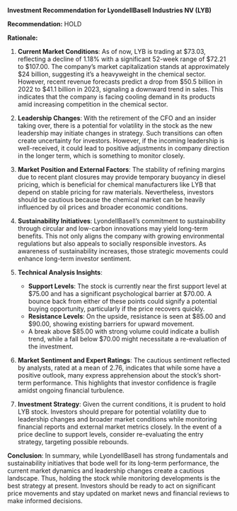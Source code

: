 **Investment Recommendation for LyondellBasell Industries NV (LYB)**

**Recommendation:** HOLD

**Rationale:**

1. **Current Market Conditions**: 
   As of now, LYB is trading at $73.03, reflecting a decline of 1.18% with a significant 52-week range of $72.21 to $107.00. The company’s market capitalization stands at approximately $24 billion, suggesting it’s a heavyweight in the chemical sector. However, recent revenue forecasts predict a drop from $50.5 billion in 2022 to $41.1 billion in 2023, signaling a downward trend in sales. This indicates that the company is facing cooling demand in its products amid increasing competition in the chemical sector.

2. **Leadership Changes**: 
   With the retirement of the CFO and an insider taking over, there is a potential for volatility in the stock as the new leadership may initiate changes in strategy. Such transitions can often create uncertainty for investors. However, if the incoming leadership is well-received, it could lead to positive adjustments in company direction in the longer term, which is something to monitor closely.

3. **Market Position and External Factors**: 
   The stability of refining margins due to recent plant closures may provide temporary buoyancy in diesel pricing, which is beneficial for chemical manufacturers like LYB that depend on stable pricing for raw materials. Nevertheless, investors should be cautious because the chemical market can be heavily influenced by oil prices and broader economic conditions.

4. **Sustainability Initiatives**: 
   LyondellBasell’s commitment to sustainability through circular and low-carbon innovations may yield long-term benefits. This not only aligns the company with growing environmental regulations but also appeals to socially responsible investors. As awareness of sustainability increases, those strategic movements could enhance long-term investor sentiment.

5. **Technical Analysis Insights**: 
   - **Support Levels**: The stock is currently near the first support level at $75.00 and has a significant psychological barrier at $70.00. A bounce back from either of these points could signify a potential buying opportunity, particularly if the price recovers quickly.
   - **Resistance Levels**: On the upside, resistance is seen at $85.00 and $90.00, showing existing barriers for upward movement.
   - A break above $85.00 with strong volume could indicate a bullish trend, while a fall below $70.00 might necessitate a re-evaluation of the investment.

6. **Market Sentiment and Expert Ratings**: 
   The cautious sentiment reflected by analysts, rated at a mean of 2.76, indicates that while some have a positive outlook, many express apprehension about the stock’s short-term performance. This highlights that investor confidence is fragile amidst ongoing financial turbulence.

7. **Investment Strategy**: 
   Given the current conditions, it is prudent to hold LYB stock. Investors should prepare for potential volatility due to leadership changes and broader market conditions while monitoring financial reports and external market metrics closely. In the event of a price decline to support levels, consider re-evaluating the entry strategy, targeting possible rebounds.

**Conclusion**: 
In summary, while LyondellBasell has strong fundamentals and sustainability initiatives that bode well for its long-term performance, the current market dynamics and leadership changes create a cautious landscape. Thus, holding the stock while monitoring developments is the best strategy at present. Investors should be ready to act on significant price movements and stay updated on market news and financial reviews to make informed decisions.